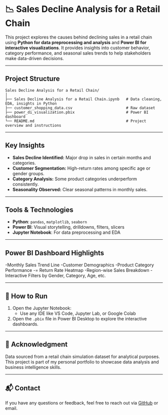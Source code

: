 # 📉 Sales Decline Analysis for a Retail Chain

This project explores the causes behind declining sales in a retail chain using **Python for data preprocessing and analysis** and **Power BI for interactive visualizations**. It provides insights into customer behavior, category performance, and seasonal sales trends to help stakeholders make data-driven decisions.

---

## Project Structure

```
Sales Decline Analysis for a Retail Chain/
│
├── Sales Decline Analysis for a Retail Chain.ipynb   # Data cleaning, EDA, insights in Python
├── customer_shopping_data.csv                        # Raw dataset
├── power_di_visualization.pbix                       # Power BI dashboard
└── README.md                                         # Project overview and instructions
```

---

## Key Insights

- **Sales Decline Identified:** Major drop in sales in certain months and categories.
- **Customer Segmentation:** High-return rates among specific age or gender groups.
- **Category Analysis:** Some product categories underperform consistently.
- **Seasonality Observed:** Clear seasonal patterns in monthly sales.

---

## Tools & Technologies

- **Python**: `pandas`, `matplotlib`, `seaborn`
- **Power BI**: Visual storytelling, drilldowns, filters, slicers
- **Jupyter Notebook**: For data preprocessing and EDA

---

## Power BI Dashboard Highlights

-Monthly Sales Trend Line
-Customer Demographics
-Product Category Performance
-= Return Rate Heatmap
-Region-wise Sales Breakdown
-Interactive Filters by Gender, Category, Age, etc.

---

## 🚀 How to Run

1. Open the Jupyter Notebook:
   - Use any IDE like VS Code, Jupyter Lab, or Google Colab
2. Open the `.pbix` file in Power BI Desktop to explore the interactive dashboards.
---

## 🙌 Acknowledgment

Data sourced from a retail chain simulation dataset for analytical purposes.  
This project is part of my personal portfolio to showcase data analysis and business intelligence skills.

---

## 📬 Contact

If you have any questions or feedback, feel free to reach out via [GitHub](https://github.com/<your-username>) or email.
